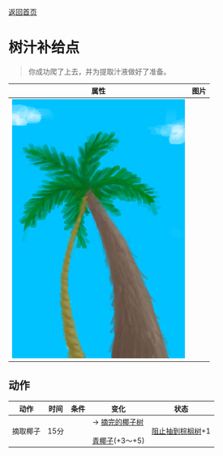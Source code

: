 [返回首页](index.md)  
# 树汁补给点  
> 你成功爬了上去，并为提取汁液做好了准备。  
  
  属性  |   图片   
 ----  |  ----:   
   |  ![](Sprite/SapStation.png)   
  
## 动作  
动作  |  时间  |  条件  |  变化  |  状态  
----  |  ----  |  ----  |  ----  |  ----  
摘取椰子  |  15分  |    |  → [摘完的椰子树](PalmTreeCleared.md)<br><br>[青椰子](CoconutHusked.md)(+3～+5)  |  [阻止抽到棕榈树](PalmTreeKiller.md)+1  
